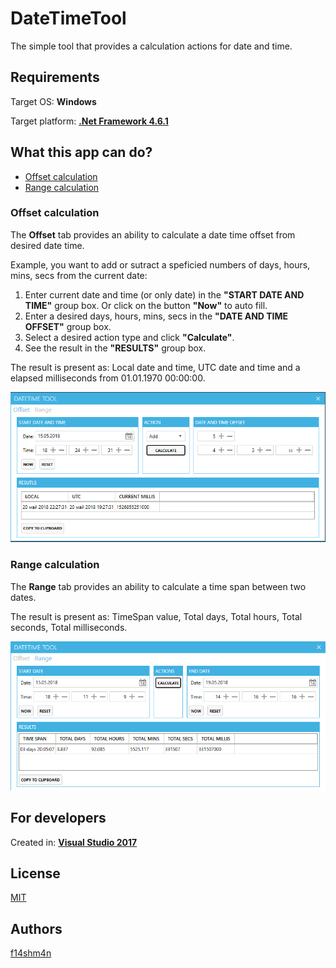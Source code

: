 ﻿# DateTimeTool

The simple tool that provides a calculation actions for date and time.

## Requirements

Target OS: **Windows**

Target platform: [**.Net Framework 4.6.1**](https://www.microsoft.com/net/download/Windows/run)

## What this app can do?

* [Offset calculation](#offest-calculation)
* [Range calculation](#range-calculation)

### Offset calculation

The **Offset** tab provides an ability to calculate a date time offset from desired date time.

Example, you want to add or sutract a speficied numbers of days, hours, mins, secs from the current date:

1) Enter current date and time (or only date) in the **"START DATE AND TIME"** group box. Or click on the button **"Now"** to auto fill.
2) Enter a desired days, hours, mins, secs in the **"DATE AND TIME OFFSET"** group box.
3) Select a desired action type and click **"Calculate"**.
4) See the result in the **"RESULTS"** group box.

The result is present as: Local date and time, UTC date and time and a elapsed milliseconds from 01.01.1970 00:00:00.

![Offest-tab](https://github.com/f14shm4n/DateTimeTool/blob/dev/DateTimeTool/Assets/Docs/dtt_offset.PNG)

### Range calculation

The **Range** tab provides an ability to calculate a time span between two dates.

The result is present as: TimeSpan value, Total days, Total hours, Total seconds, Total milliseconds.

![Range-tab](https://github.com/f14shm4n/DateTimeTool/blob/dev/DateTimeTool/Assets/Docs/dtt_range.png)

## For developers

Created in: [**Visual Studio 2017**](https://www.visualstudio.com/downloads)

## License

[MIT](https://opensource.org/licenses/MIT)

## Authors

[f14shm4n](https://github.com/f14shm4n)


